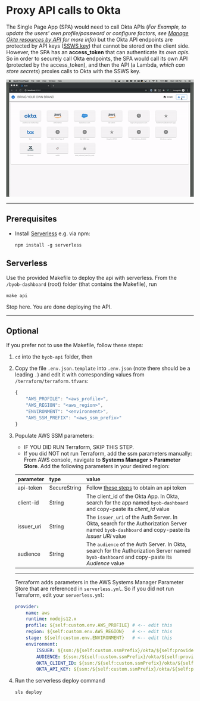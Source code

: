 # Proxy API calls to Okta
The Single Page App (SPA) would need to call Okta APIs (*For Example, to update the users' own profile/password or configure factors, see [Manage Okta resources by API](https://developer.okta.com/docs/reference/#manage-okta-resources) for more info*) but the Okta API endpoints are protected by API keys ([SSWS key](https://developer.okta.com/docs/reference/api-overview/#authentication)) that cannot be stored on the client side. However, the SPA has an **access_token** that can authenticate its *own apis*. So in order to securely call Okta endpoints, the SPA would call its own API (protected by the access_token), and then the API (a Lambda, *which can store secrets*) proxies calls to Okta with the SSWS key.

![alt text](../images/byob-demo-crud.gif)

---

## Prerequisites
* Install [Serverless](https://www.serverless.com/framework/docs/getting-started/)
    e.g. via npm:
    ```
    npm install -g serverless
    ```

## Serverless
Use the provided Makefile to deploy the api with serverless. From the `/byob-dashboard` (root) folder (that contains the Makefile), run
```
make api
```
Stop here. You are done deploying the API.

---

## Optional
If you prefer not to use the Makefile, follow these steps:

1. `cd` into the `byob-api` folder, then
2. Copy the file `.env.json.template` into `.env.json` (note there should be a leading `.`) and edit it with corresponding values from `/terraform/terraform.tfvars`:
    ```js
    {
        "AWS_PROFILE": "<aws_profile>",
        "AWS_REGION": "<aws_region>",
        "ENVIRONMENT": "<environment>",
        "AWS_SSM_PREFIX": "<aws_ssm_prefix>"
    }
    ```
3. Populate AWS SSM parameters:
    * IF YOU DID RUN Terraform, SKIP THIS STEP.
    * If you did NOT not run Terraform, add the ssm parameters manually: From AWS console, navigate to **Systems Manager > Parameter Store**. Add the following parameters in your desired region:

    | parameter             | type         | value |
    | --------------------- | ------------ | ----- |
    | api-token             | SecureString | Follow [these steps](https://docs.idp.rocks/setup/#enable-programmatic-access-to-okta) to obtain an api token |
    | client-id             | String       | The client_id of the Okta App. In Okta, search for the app named `byob-dashboard` and copy-paste its *client_id* value |
    | issuer_uri            | String       | The `issuer_uri` of the Auth Server. In Okta, search for the Authorization Server named `byob-dashboard` and copy-paste its *Issuer URI* value |
    | audience              | String       | The `audience` of the Auth Server. In Okta, search for the Authorization Server named `byob-dashboard` and copy-paste its *Audience* value | 

    ---

    Terraform adds parameters in the AWS Systems Manager Parameter Store that are referenced in `serverless.yml`. So if you did not run Terraform, edit your `serverless.yml`:
    ```yml
    provider:
        name: aws
        runtime: nodejs12.x
        profile: ${self:custom.env.AWS_PROFILE} # <-- edit this
        region: ${self:custom.env.AWS_REGION}   # <-- edit this
        stage: ${self:custom.env.ENVIRONMENT}   # <-- edit this
        environment:
            ISSUER: ${ssm:/${self:custom.ssmPrefix}/okta/${self:provider.stage}/issuer-uri}           # <-- edit this
            AUDIENCE: ${ssm:/${self:custom.ssmPrefix}/okta/${self:provider.stage}/audience}           # <-- edit this
            OKTA_CLIENT_ID: ${ssm:/${self:custom.ssmPrefix}/okta/${self:provider.stage}/client-id}    # <-- edit this
            OKTA_API_KEY: ${ssm:/${self:custom.ssmPrefix}/okta/${self:provider.stage}/api-token~true} # <-- edit this
    ```

4. Run the serverless deploy command
    ```
    sls deploy
    ```
